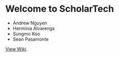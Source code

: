 # Welcome to ScholarTech
* Andrew Nguyen
* Herminia Alvarenga
* Sungmo Koo
* Sean Pasamonte 

[View Wiki]([https://github.com/androon/CS230/wiki](https://github.com/androon/CS230/wiki/Item-1:-Ethical-Business-Plan)).
